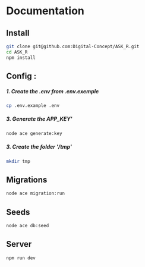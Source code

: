 # Documentation

## Install

```bash
git clone git@github.com:Digital-Concept/ASK_R.git
cd ASK_R
npm install
```

## Config :

##### 1. Create the .env from .env.exemple
```bash
cp .env.example .env
```

##### 3. Generate the APP_KEY'
```bash
node ace generate:key
```

##### 3. Create the folder '/tmp'
```bash
mkdir tmp
```

## Migrations

```bash
node ace migration:run
```

## Seeds

```bash
node ace db:seed
```

## Server

```bash
npm run dev
```
